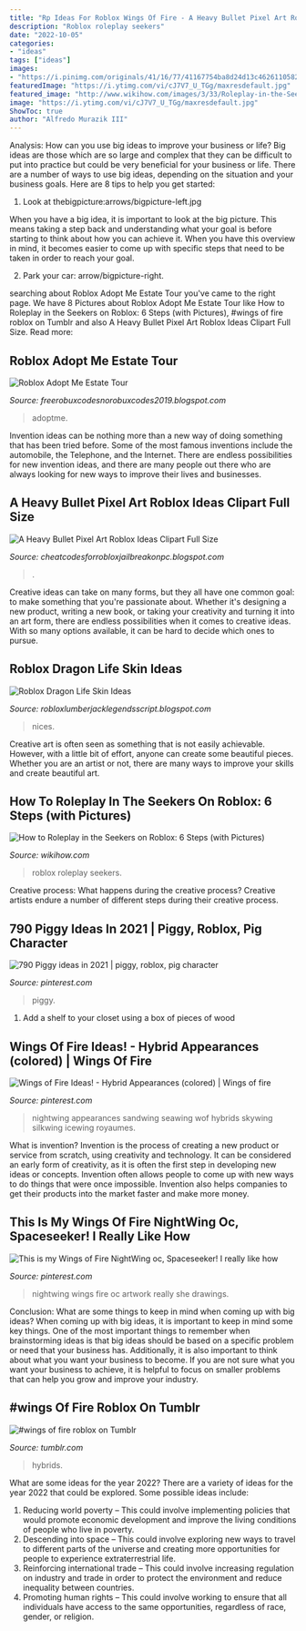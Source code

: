 ```yaml
---
title: "Rp Ideas For Roblox Wings Of Fire - A Heavy Bullet Pixel Art Roblox Ideas Clipart Full Size"
description: "Roblox roleplay seekers"
date: "2022-10-05"
categories:
- "ideas"
tags: ["ideas"]
images:
- "https://i.pinimg.com/originals/41/16/77/41167754ba8d24d13c4626110582675f.jpg"
featuredImage: "https://i.ytimg.com/vi/cJ7V7_U_TGg/maxresdefault.jpg"
featured_image: "http://www.wikihow.com/images/3/33/Roleplay-in-the-Seekers-on-Roblox-Step-6.jpg"
image: "https://i.ytimg.com/vi/cJ7V7_U_TGg/maxresdefault.jpg"
ShowToc: true
author: "Alfredo Murazik III"
---
```



Analysis: How can you use big ideas to improve your business or life?
Big ideas are those which are so large and complex that they can be difficult to put into practice but could be very beneficial for your business or life. There are a number of ways to use big ideas, depending on the situation and your business goals. Here are 8 tips to help you get started:
1. Look at thebigpicture:arrows/bigpicture-left.jpg

When you have a big idea, it is important to look at the big picture. This means taking a step back and understanding what your goal is before starting to think about how you can achieve it. When you have this overview in mind, it becomes easier to come up with specific steps that need to be taken in order to reach your goal.

2. Park your car: arrow/bigpicture-right.

	

		
searching about Roblox Adopt Me Estate Tour you've came to the right page. We have 8 Pictures about Roblox Adopt Me Estate Tour like How to Roleplay in the Seekers on Roblox: 6 Steps (with Pictures), #wings of fire roblox on Tumblr and also A Heavy Bullet Pixel Art Roblox Ideas Clipart Full Size. Read more:
		
    
## Roblox Adopt Me Estate Tour

<img loading=lazy src="https://i.ytimg.com/vi/5cG6zIbrGNU/maxresdefault.jpg" onerror="this.onerror=null;this.src='https://tse4.mm.bing.net/th?id=OIP.qblHQXxiv9WPq27f2pSe0AHaEK&amp;pid=15.1';" alt="Roblox Adopt Me Estate Tour">

_Source: freerobuxcodesnorobuxcodes2019.blogspot.com_

>adoptme. 

	

Invention ideas can be nothing more than a new way of doing something that has been tried before. Some of the most famous inventions include the automobile, the Telephone, and the Internet. There are endless possibilities for new invention ideas, and there are many people out there who are always looking for new ways to improve their lives and businesses.

    
## A Heavy Bullet Pixel Art Roblox Ideas Clipart Full Size

<img loading=lazy src="https://lh3.googleusercontent.com/proxy/mUecflLPum5J4gZOV_7BFMugAIf5G-2om-Urq0BmxHCerHJsVp9jEWCYbX1IyDVwgOAUaDu3qkPSGz9RqH1ZuvAJLaIDFeZnrzfWFxaInUDShAz39hHxRWey4nrRqaJTen8f0RwcRAk4WDqQiYlyTXA64w=w1200-h630-p-k-no-nu" onerror="this.onerror=null;this.src='https://tse3.mm.bing.net/th?id=OIP.8VhchgvjWU_4U2NXHEX1qwHaFT&amp;pid=15.1';" alt="A Heavy Bullet Pixel Art Roblox Ideas Clipart Full Size">

_Source: cheatcodesforrobloxjailbreakonpc.blogspot.com_

>. 

	

Creative ideas can take on many forms, but they all have one common goal: to make something that you're passionate about. Whether it's designing a new product, writing a new book, or taking your creativity and turning it into an art form, there are endless possibilities when it comes to creative ideas. With so many options available, it can be hard to decide which ones to pursue.

    
## Roblox Dragon Life Skin Ideas

<img loading=lazy src="https://i.ytimg.com/vi/cJ7V7_U_TGg/maxresdefault.jpg" onerror="this.onerror=null;this.src='https://tse2.mm.bing.net/th?id=OIP.owioAuNMftehsfxfmcvY8QHaEK&amp;pid=15.1';" alt="Roblox Dragon Life Skin Ideas">

_Source: robloxlumberjacklegendsscript.blogspot.com_

>nices. 

	

Creative art is often seen as something that is not easily achievable. However, with a little bit of effort, anyone can create some beautiful pieces. Whether you are an artist or not, there are many ways to improve your skills and create beautiful art.

    
## How To Roleplay In The Seekers On Roblox: 6 Steps (with Pictures)

<img loading=lazy src="http://www.wikihow.com/images/3/33/Roleplay-in-the-Seekers-on-Roblox-Step-6.jpg" onerror="this.onerror=null;this.src='https://tse1.mm.bing.net/th?id=OIP.bPMLaQULSbdC80Tqmq_4pgHaET&amp;pid=15.1';" alt="How to Roleplay in the Seekers on Roblox: 6 Steps (with Pictures)">

_Source: wikihow.com_

>roblox roleplay seekers. 

	

Creative process: What happens during the creative process?
Creative artists endure a number of different steps during their creative process.

    
## 790 Piggy Ideas In 2021 | Piggy, Roblox, Pig Character

<img loading=lazy src="https://i.pinimg.com/474x/a5/60/d0/a560d08da2ad947178f287c87ad0ca28.jpg" onerror="this.onerror=null;this.src='https://tse1.mm.bing.net/th?id=OIP.BRI42yGGtSQhPH64akts_wAAAA&amp;pid=15.1';" alt="790 Piggy ideas in 2021 | piggy, roblox, pig character">

_Source: pinterest.com_

>piggy. 

	

1. Add a shelf to your closet using a box of pieces of wood 

    
## Wings Of Fire Ideas! - Hybrid Appearances (colored) | Wings Of Fire

<img loading=lazy src="https://i.pinimg.com/736x/4a/cf/29/4acf29268c4bde13346d64c85c7a9a4c.jpg" onerror="this.onerror=null;this.src='https://tse2.mm.bing.net/th?id=OIP.sFszGzaGHW0e7ofLoK0LTQHaFj&amp;pid=15.1';" alt="Wings of Fire Ideas! - Hybrid Appearances (colored) | Wings of fire">

_Source: pinterest.com_

>nightwing appearances sandwing seawing wof hybrids skywing silkwing icewing royaumes. 

	

What is invention?
Invention is the process of creating a new product or service from scratch, using creativity and technology. It can be considered an early form of creativity, as it is often the first step in developing new ideas or concepts. Invention often allows people to come up with new ways to do things that were once impossible. Invention also helps companies to get their products into the market faster and make more money.

    
## This Is My Wings Of Fire NightWing Oc, Spaceseeker! I Really Like How

<img loading=lazy src="https://i.pinimg.com/originals/41/16/77/41167754ba8d24d13c4626110582675f.jpg" onerror="this.onerror=null;this.src='https://tse2.mm.bing.net/th?id=OIP.QJOoy0Y9G2XavnTMYAoTcQHaJ4&amp;pid=15.1';" alt="This is my Wings of Fire NightWing oc, Spaceseeker! I really like how">

_Source: pinterest.com_

>nightwing wings fire oc artwork really she drawings. 

	

Conclusion: What are some things to keep in mind when coming up with big ideas?
When coming up with big ideas, it is important to keep in mind some key things. One of the most important things to remember when brainstorming ideas is that big ideas should be based on a specific problem or need that your business has. Additionally, it is also important to think about what you want your business to become. If you are not sure what you want your business to achieve, it is helpful to focus on smaller problems that can help you grow and improve your industry.

    
## #wings Of Fire Roblox On Tumblr

<img loading=lazy src="https://64.media.tumblr.com/ac2009951200751776ef8b909aa98b81/142090b7489a389e-35/s2048x3072/205d71e5f715de40300d98b0de43e94d2699dd20.jpg" onerror="this.onerror=null;this.src='https://tse1.mm.bing.net/th?id=OIP.ukkPTdtUdJ0bNfVxN0zTLAHaEp&amp;pid=15.1';" alt="#wings of fire roblox on Tumblr">

_Source: tumblr.com_

>hybrids. 

	

What are some ideas for the year 2022?
There are a variety of ideas for the year 2022 that could be explored. Some possible ideas include: 
1. Reducing world poverty – This could involve implementing policies that would promote economic development and improve the living conditions of people who live in poverty. 
2. Descending into space – This could involve exploring new ways to travel to different parts of the universe and creating more opportunities for people to experience extraterrestrial life. 
3. Reinforcing international trade – This could involve increasing regulation on industry and trade in order to protect the environment and reduce inequality between countries. 
4. Promoting human rights – This could involve working to ensure that all individuals have access to the same opportunities, regardless of race, gender, or religion.

